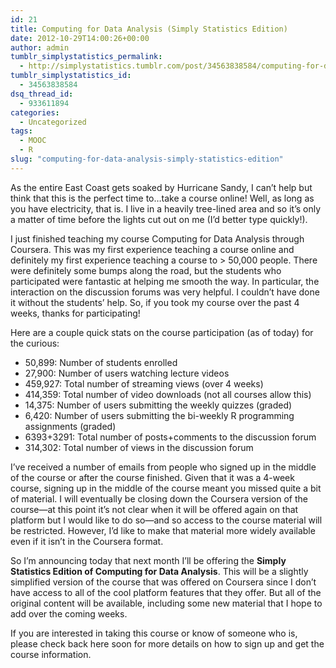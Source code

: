 ```yaml
---
id: 21
title: Computing for Data Analysis (Simply Statistics Edition)
date: 2012-10-29T14:00:26+00:00
author: admin
tumblr_simplystatistics_permalink:
  - http://simplystatistics.tumblr.com/post/34563838584/computing-for-data-analysis-simply-statistics-edition
tumblr_simplystatistics_id:
  - 34563838584
dsq_thread_id:
  - 933611894
categories:
  - Uncategorized
tags:
  - MOOC
  - R
slug: "computing-for-data-analysis-simply-statistics-edition"
---
```

As the entire East Coast gets soaked by Hurricane Sandy, I can&#8217;t help but think that this is the perfect time to&#8230;take a course online! Well, as long as you have electricity, that is. I live in a heavily tree-lined area and so it&#8217;s only a matter of time before the lights cut out on me (I&#8217;d better type quickly!). 

I just finished teaching my course Computing for Data Analysis through Coursera. This was my first experience teaching a course online and definitely my first experience teaching a course to > 50,000 people. There were definitely some bumps along the road, but the students who participated were fantastic at helping me smooth the way. In particular, the interaction on the discussion forums was very helpful. I couldn&#8217;t have done it without the students&#8217; help. So, if you took my course over the past 4 weeks, thanks for participating!

Here are a couple quick stats on the course participation (as of today) for the curious:

  * <span>50,899: Number of students enrolled</span>
  * <span>27,900: Number of users watching lecture videos</span>
  * <span>459,927: Total number of streaming views (over 4 weeks)</span>
  * <span>414,359: Total number of video downloads (not all courses allow this)</span>
  * <span>14,375: Number of users submitting the weekly quizzes (graded)</span>
  * <span>6,420: Number of users submitting the bi-weekly R programming assignments (graded)</span>
  * <span>6393+3291: Total number of posts+comments to the discussion forum</span>
  * <span>314,302: Total number of views in the discussion forum</span>

I&#8217;ve received a number of emails from people who signed up in the middle of the course or after the course finished. Given that it was a 4-week course, signing up in the middle of the course meant you missed quite a bit of material. I will eventually be closing down the Coursera version of the course&#8212;at this point it&#8217;s not clear when it will be offered again on that platform but I would like to do so&#8212;and so access to the course material will be restricted. However, I&#8217;d like to make that material more widely available even if it isn&#8217;t in the Coursera format.

So I&#8217;m announcing today that next month I&#8217;ll be offering the **Simply Statistics Edition of Computing for Data Analysis**. This will be a slightly simplified version of the course that was offered on Coursera since I don&#8217;t have access to all of the cool platform features that they offer. But all of the original content will be available, including some new material that I hope to add over the coming weeks.

If you are interested in taking this course or know of someone who is, please check back here soon for more details on how to sign up and get the course information.
